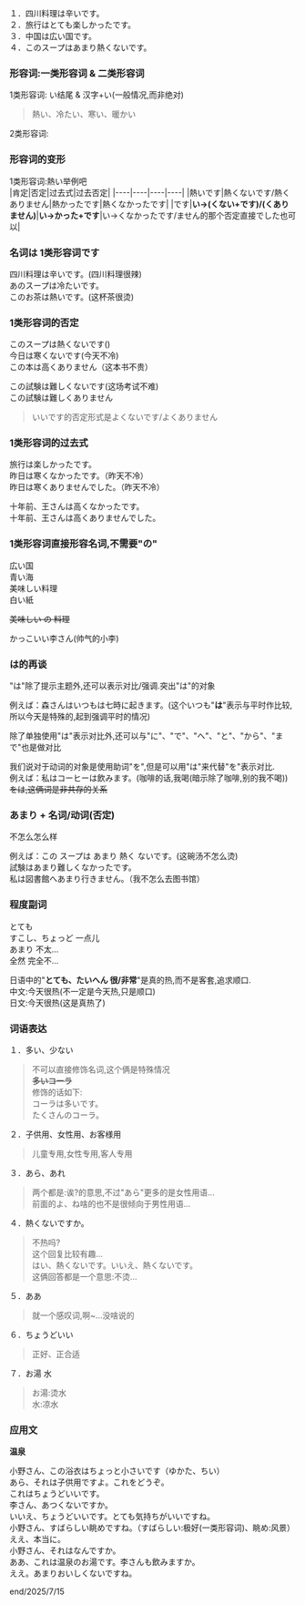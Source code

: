 １．四川料理は辛いです。  
２．旅行はとても楽しかったです。  
３．中国は広い国です。  
４．このスープはあまり熱くないです。  

### 形容词:一类形容词 & 二类形容词  
1类形容词: い结尾 & 汉字+い(一般情况,而非绝对)  
> 熱い、冷たい、寒い、暖かい  

2类形容词:  

### 形容词的变形  
1类形容词:熱い举例吧  
|肯定|否定|过去式|过去否定|
|----|----|----|----|
|熱いです|熱くないです/熱くありません|熱かったです|熱くなかったです|
|です|**い->(くない+です)/(くありません)**|**い->かった+です**|い->くなかったです/ません的那个否定直接でした也可以|


### 名词は 1类形容词です  

四川料理は辛いです。(四川料理很辣)  
あのスープは冷たいです。  
このお茶は熱いです。(这杯茶很烫)  

### 1类形容词的否定  

このスープは熱くないです()  
今日は寒くないです(今天不冷)  
この本は高くありません（这本书不贵）  

この試験は難しくないです(这场考试不难)  
この試験は難しくありません  

> いいです的否定形式是よくないです/よくありません  

### 1类形容词的过去式  

旅行は楽しかったです。  
昨日は寒くなかったです。（昨天不冷）  
昨日は寒くありませんでした。（昨天不冷）  

十年前、王さんは高くなかったです。  
十年前、王さんは高くありませんでした。  

### 1类形容词直接形容名词,不需要"の"  

広い国  
青い海  
美味しい料理  
白い紙  

<del>美味しい の 料理<del>  

かっこいい李さん(帅气的小李)  

### は的再谈  
"は"除了提示主题外,还可以表示对比/强调.突出"は"的对象  

例えば：森さんはいつもは七時に起きます。(这个いつも"**は**"表示与平时作比较,所以今天是特殊的,起到强调平时的情况)  

除了单独使用"は"表示对比外,还可以与"に"、"で"、"へ"、"と"、"から"、"まで"也是做对比  

我们说对于动词的对象是使用助词"を",但是可以用"は"来代替"を"表示对比.  
例えば：私はコーヒーは飲みます。(咖啡的话,我喝(暗示除了咖啡,别的我不喝))  
<del>をは<del>,这俩词是非共存的关系  

### あまり + 名词/动词(否定)  
不怎么怎么样  

例えば：この スープは あまり 熱く ないです。(这碗汤不怎么烫)  
試験はあまり難しくなかったです。  
私は図書館へあまり行きません。（我不怎么去图书馆）  

### 程度副词  
とても  
すこし、ちょっど 一点儿  
あまり 不太...  
全然 完全不...  

日语中的"**とても、たいへん 很/非常**"是真的热,而不是客套,追求顺口.  
中文:今天很热(不一定是今天热,只是顺口)  
日文:今天很热(这是真热了)  

### 词语表达  
１．多い、少ない  
> 不可以直接修饰名词,这个俩是特殊情况  
**<del>多いコーラ<del>**  
修饰的话如下:  
コーラは多いです。  
たくさんのコーラ。  

２．子供用、女性用、お客様用  
> 儿童专用,女性专用,客人专用  

３．あら、あれ  
> 两个都是:诶?的意思,不过"あら"更多的是女性用语...  
前面的よ、ね啥的也不是很倾向于男性用语...  

４．熱くないですか。  
> 不热吗?  
这个回复比较有趣...  
はい、熱くないです。いいえ、熱くないです。  
这俩回答都是一个意思:不烫...  

５．ああ  
> 就一个感叹词,啊~...没啥说的  

６．ちょうどいい  
> 正好、正合适  

７．お湯 水  
> お湯:烫水  
水:凉水  

### 应用文  
**温泉**  

小野さん、この浴衣はちょっと小さいです（ゆかた、ちい）  
あら、それは子供用ですよ。これをどうぞ。  
これはちょうどいいです。  
李さん、あつくないですか。  
いいえ、ちょうどいいです。とても気持ちがいいですね。  
小野さん、すばらしい眺めですね。（すばらしい:极好(一类形容词)、眺め:风景）  
ええ、本当に。  
小野さん、それはなんですか。  
ああ、これは温泉のお湯です。李さんも飲みますか。  
ええ。あまりおいしくないですね。  

end/2025/7/15  